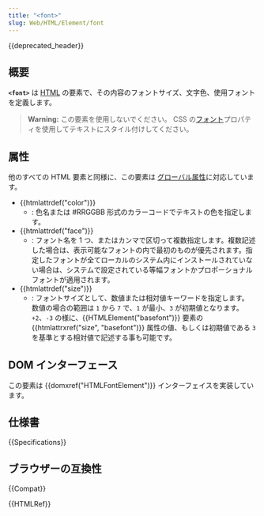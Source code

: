 ```yaml
---
title: "<font>"
slug: Web/HTML/Element/font
---
```


{{deprecated_header}}

## 概要

**`<font>`** は [HTML](/ja/docs/Web/HTML) の要素で、その内容のフォントサイズ、文字色、使用フォントを定義します。

> **Warning:** この要素を使用しないでください。 CSS の[フォント](/ja/docs/Web/CSS/CSS_Fonts)プロパティを使用してテキストにスタイル付けしてください。

## 属性

他のすべての HTML 要素と同様に、この要素は [グローバル属性](/ja/docs/Web/HTML/Global_attributes)に対応しています。

- {{htmlattrdef("color")}}
  - : 色名または #RRGGBB 形式のカラーコードでテキストの色を指定します。
- {{htmlattrdef("face")}}
  - : フォント名を 1 つ、またはカンマで区切って複数指定します。複数記述した場合は、表示可能なフォントの内で最初のものが優先されます。指定したフォントが全てローカルのシステム内にインストールされていない場合は、システムで設定されている等幅フォントかプロポーショナルフォントが適用されます。
- {{htmlattrdef("size")}}
  - : フォントサイズとして、数値または相対値キーワードを指定します。 数値の場合の範囲は `1` から `7` で、`1` が最小、`3` が初期値となります。 `+2`、`-3` の様に、{{HTMLElement("basefont")}} 要素の {{htmlattrxref("size", "basefont")}} 属性の値、もしくは初期値である `3` を基準とする相対値で記述する事も可能です。

## DOM インターフェース

この要素は {{domxref("HTMLFontElement")}} インターフェイスを実装しています。

## 仕様書

{{Specifications}}

## ブラウザーの互換性

{{Compat}}

{{HTMLRef}}
